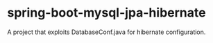 # spring-boot-mysql-jpa-hibernate
A project that exploits DatabaseConf.java for hibernate configuration.
